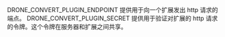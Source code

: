 DRONE_CONVERT_PLUGIN_ENDPOINT
提供用于向一个扩展发出 http 请求的端点。
DRONE_CONVERT_PLUGIN_SECRET
提供用于验证对扩展的 http 请求的令牌。这个令牌在服务器和扩展之间共享。